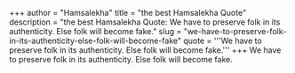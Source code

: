 +++
author = "Hamsalekha"
title = "the best Hamsalekha Quote"
description = "the best Hamsalekha Quote: We have to preserve folk in its authenticity. Else folk will become fake."
slug = "we-have-to-preserve-folk-in-its-authenticity-else-folk-will-become-fake"
quote = '''We have to preserve folk in its authenticity. Else folk will become fake.'''
+++
We have to preserve folk in its authenticity. Else folk will become fake.
